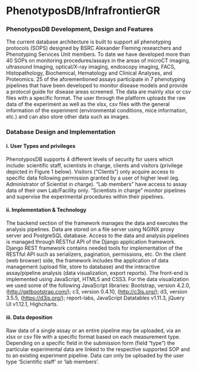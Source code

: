 # PhenotyposDB/InfrafrontierGR

### PhenotyposDB Development, Design and Features

The current database architecture is built to support all phenotyping protocols (SOPS) designed by BSRC Alexander Fleming researchers and Phenotyping Services Unit members. To date we have developed more than 40 SOPs on monitoring procedures/assays in the areas of microCT imaging, ultrasound Imaging, optical/X-ray imaging, endoscopy imaging, FACS, Histopathology, Biochemical, Hematology and Clinical Analyses, and Proteomics. 25 of the aforementioned assays participate in 7 phenotyping pipelines that have been developed to monitor disease models and provide a protocol guide for disease areas screened. The data are mainly xlsx or csv files with a specific format. The user through the platform uploads the raw data of the experiment as well as the xlsx, csv files with the general information of the experiment (environmental conditions, mice information, etc.) and can also store other data such as images.

### Database Design and Implementation

#### i.      User Types and privileges
PhenotyposDB supports 4 different levels of security for users which include: scientific staff, scientists in charge, clients and visitors (privilege depicted in Figure 1 below). Visitors (“Clients”) only acquire access to specific data following permission granted by a user of higher level (eg. Administrator of Scientist in charge). “Lab members” have access to assay data of their own Lab/Facility only. “Scientists in charge” monitor pipelines and supervise the experimental procedures within their pipelines.

#### ii. Implementation & Technology
The backend section of the framework manages the data and executes the analysis pipelines. Data are stored on a file server using NGINX proxy server and PostgreSQL database. Access to the data and analysis pipelines is managed through RESTful API of the Django application framework. Django REST framework contains needed tools for implementation of the RESTful API such as serializers, pagination, permissions, etc.
On the client (web browser) side, the framework includes the application of data management (upload file, store to database) and the interactive assay/pipeline analysis (data visualization, export reports). The front-end is implemented using JavaScript, HTML5 and CSS3. For the data visualization we used some of the following JavaScript libraries: Bootstrap, version 4.2.0, (http://getbootstrap.com/); c3, version 0.4.10, (http://c3js.org/); d3, version 3.5.5, (https://d3js.org/); report-labs, JavaScript Datatables v1.11.3, jQuery UI v1.12.1, Highcharts.

#### iii. Data deposition
Raw data of a single assay or an entire pipeline may be uploaded, via an xlsx or csv file with a specific format based on each measurement type. Depending on a specific field in the submission form (field “type”) the particular experimental data are linked to the respective supported SOP  and to an existing experiment pipeline. Data can only be uploaded by the user type ‘Scientific staff’ or ‘lab members’. 
